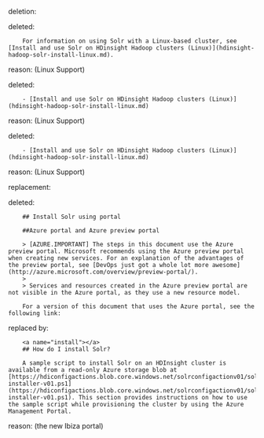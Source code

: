 deletion:

deleted:

		For information on using Solr with a Linux-based cluster, see [Install and use Solr on HDinsight Hadoop clusters (Linux)](hdinsight-hadoop-solr-install-linux.md).

reason: (Linux Support)

deleted:

		- [Install and use Solr on HDinsight Hadoop clusters (Linux)](hdinsight-hadoop-solr-install-linux.md)

reason: (Linux Support)

deleted:

		- [Install and use Solr on HDinsight Hadoop clusters (Linux)](hdinsight-hadoop-solr-install-linux.md)

reason: (Linux Support)

replacement:

deleted:

		## Install Solr using portal
		
		##Azure portal and Azure preview portal
		
		> [AZURE.IMPORTANT] The steps in this document use the Azure preview portal. Microsoft recommends using the Azure preview portal when creating new services. For an explanation of the advantages of the preview portal, see [DevOps just got a whole lot more awesome](http://azure.microsoft.com/overview/preview-portal/). 
		> 
		> Services and resources created in the Azure preview portal are not visible in the Azure portal, as they use a new resource model.
		
		For a version of this document that uses the Azure portal, see the following link:

replaced by:

		<a name="install"></a>
		## How do I install Solr?
		
		A sample script to install Solr on an HDInsight cluster is available from a read-only Azure storage blob at [https://hdiconfigactions.blob.core.windows.net/solrconfigactionv01/solr-installer-v01.ps1](https://hdiconfigactions.blob.core.windows.net/solrconfigactionv01/solr-installer-v01.ps1). This section provides instructions on how to use the sample script while provisioning the cluster by using the Azure Management Portal.

reason: (the new Ibiza portal)

